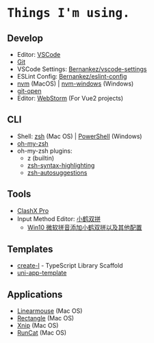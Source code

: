 <h1><samp>Things I'm using.</samp></h1>

## Develop

- Editor: [VSCode](https://code.visualstudio.com/)
- [Git](https://git-scm.com/)
- VSCode Settings: [Bernankez/vscode-settings](https://github.com/Bernankez/vscode-settings)
- ESLint Config: [Bernankez/eslint-config](https://github.com/Bernankez/eslint-config)
- [nvm](https://github.com/nvm-sh/nvm) (MacOS) | [nvm-windows](https://github.com/coreybutler/nvm-windows) (Windows)
- [git-open](https://github.com/paulirish/git-open)
- Editor: [WebStorm](https://www.jetbrains.com/webstorm/download/) (For Vue2 projects)

## CLI

- Shell: [zsh](https://www.zsh.org/) (Mac OS) | [PowerShell](https://github.com/PowerShell/PowerShell) (Windows)
- [oh-my-zsh](https://ohmyz.sh/)
- oh-my-zsh plugins:
  - z (builtin)
  - [zsh-syntax-highlighting](https://github.com/zsh-users/zsh-syntax-highlighting)
  - [zsh-autosuggestions](https://github.com/zsh-users/zsh-autosuggestions)

## Tools

- [ClashX Pro](https://github.com/yichengchen/clashX)
- Input Method Editor: [小鹤双拼](https://flypy.com/)
  - [Win10 微软拼音添加小鹤双拼以及其他配置](https://ifttl.com/add-flypy-to-win10-microsoft-pinyin-and-other-configuration/)

## Templates

- [create-l](https://github.com/Bernankez/create-l) - TypeScript Library Scaffold
- [uni-app-template](https://github.com/Bernankez/UniAppTemplate)

## Applications

- [Linearmouse](https://github.com/linearmouse/linearmouse) (Mac OS)
- [Rectangle](https://github.com/rxhanson/Rectangle) (Mac OS)
- [Xnip](http://zh.xnipapp.com/) (Mac OS)
- [RunCat](https://kyome.io/runcat/index.html) (Mac OS)
